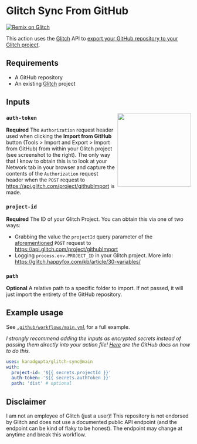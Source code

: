 # Glitch Sync From GitHub

[![Remix on Glitch](https://cdn.glitch.com/2703baf2-b643-4da7-ab91-7ee2a2d00b5b%2Fremix-button.svg)](https://glitch.com/edit/#!/import/github/kanadgupta/glitch-sync)

This action uses the [Glitch](https://glitch.com/) API to [export your GitHub repository to your Glitch project](https://glitch.happyfox.com/kb/article/20-importing-code-from-github/).

## Requirements

- A GitHub repository
- An existing [Glitch](https://glitch.com/) project

## Inputs

<img align="right" src="https://user-images.githubusercontent.com/8854718/77256998-982c4900-6c3f-11ea-9b50-c2d27d37f8cd.png" width="200">

### `auth-token`

**Required** The `Authorization` request header used when clicking the **Import from GitHub** button (Tools > Import and Export > Import from GitHub) from within your Glitch project (see screenshot to the right). The only way that I know to obtain this is to look at your Network tab in your browser and capture the contents of the `Authorization` request header when the `POST` request to https://api.glitch.com/project/githubImport is made.

### `project-id`

**Required** The ID of your Glitch Project. You can obtain this via one of two ways:

- Grabbing the value the `projectId` query parameter of the [aforementioned](#auth-token) `POST` request to https://api.glitch.com/project/githubImport
- Logging `process.env.PROJECT_ID` in your Glitch project. More info: https://glitch.happyfox.com/kb/article/30-variables/

### `path`

**Optional** A relative path to a specific folder to import. If not passed, it will just import the entirety of the GitHub repository.

## Example usage

See [`.github/workflows/main.yml`](https://github.com/kanadgupta/glitch-sync/blob/main/.github/workflows/main.yml) for a full example.

_I strongly recommend adding the inputs as encrypted secrets instead of passing them directly into your action file! [Here](https://help.github.com/en/actions/configuring-and-managing-workflows/creating-and-storing-encrypted-secrets#creating-encrypted-secrets) are the GitHub docs on how to do this._

```yml
uses: kanadgupta/glitch-sync@main
with:
  project-id: '${{ secrets.projectId }}'
  auth-token: '${{ secrets.authToken }}'
  path: 'dist' # optional
```

## Disclaimer

I am not an employee of Glitch (just a user)! This repository is not endorsed by Glitch and does not use a documented public API endpoint (and the endpoint can be kind of flaky to be honest). The endpoint may change at anytime and break this workflow.
